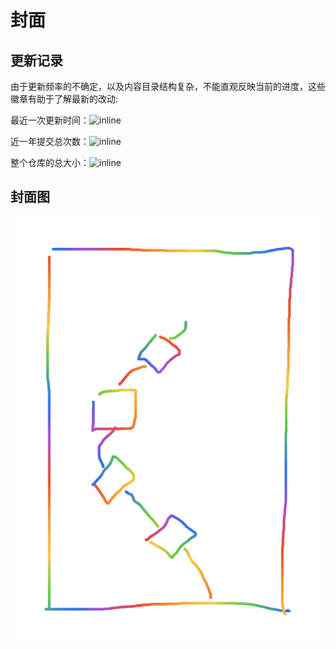 # 封面

## 更新记录

由于更新频率的不确定，以及内容目录结构复杂，不能直观反映当前的进度，这些徽章有助于了解最新的改动:

最近一次更新时间：![inline](https://img.shields.io/github/last-commit/smallyunet/ground-up-blockchain)

近一年提交总次数：![inline](https://img.shields.io/github/commit-activity/y/smallyunet/ground-up-blockchain)

整个仓库的总大小：![inline](https://img.shields.io/github/repo-size/smallyunet/ground-up-blockchain)

## 封面图

![50](./assets/1.png)
